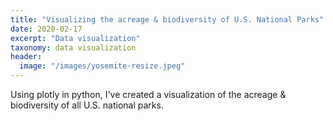 ```yaml
---
title: "Visualizing the acreage & biodiversity of U.S. National Parks"
date: 2020-02-17
excerpt: "Data visualization"
taxonomy: data visualization
header:
  image: "/images/yosemite-resize.jpeg"
---
```

Using plotly in python, I've created a visualization of the acreage & biodiversity of all U.S. national parks.

